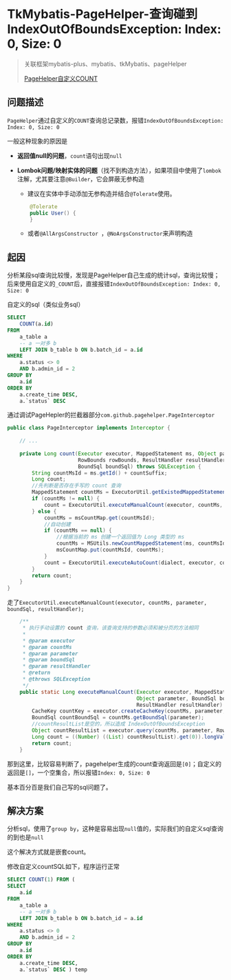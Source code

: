 #  TkMybatis-PageHelper-查询碰到IndexOutOfBoundsException: Index: 0, Size: 0

> 关联框架mybatis-plus、mybatis、tkMybatis、pageHelper
>
> [PageHelper自定义COUNT](https://github.com/pagehelper/Mybatis-PageHelper/blob/master/wikis/zh/Changelog.md#504---2017-08-01)

## 问题描述

`PageHelper`通过自定义的`COUNT`查询总记录数，报错`IndexOutOfBoundsException: Index: 0, Size: 0`

一般这种现象的原因是

- **返回值null的问题**，`count`语句出现`null`

- **Lombok问题/映射实体的问题**（找不到构造方法），如果项目中使用了`lombok`注解，尤其要注意`@Builder`，它会屏蔽无参构造

  - 建议在实体中手动添加无参构造并结合`@Tolerate`使用。

  ```java
      @Tolerate
      public User() {
      }
  ```

  - 或者`@AllArgsConstructor `，`@NoArgsConstructor`来声明构造

## 起因

分析某段sql查询比较慢，发现是PageHelper自己生成的统计sql，查询比较慢；后来使用自定义的`_COUNT`后，直接报错`IndexOutOfBoundsException: Index: 0, Size: 0`

自定义的sql（类似业务sql）

```sql
SELECT
	COUNT(a.id)
FROM
	a_table a
	-- a 一对多 b
	LEFT JOIN b_table b ON b.batch_id = a.id 
WHERE
	a.status <> 0 
	AND b.admin_id = 2 
GROUP BY
	a.id 
ORDER BY
	a.create_time DESC,
	a.`status` DESC
```

通过调试PageHepler的拦截器部分`com.github.pagehelper.PageInterceptor`

```java
public class PageInterceptor implements Interceptor {
    
    // ...
    
    private Long count(Executor executor, MappedStatement ms, Object parameter,
                       RowBounds rowBounds, ResultHandler resultHandler,
                       BoundSql boundSql) throws SQLException {
        String countMsId = ms.getId() + countSuffix;
        Long count;
        //先判断是否存在手写的 count 查询
        MappedStatement countMs = ExecutorUtil.getExistedMappedStatement(ms.getConfiguration(), countMsId);
        if (countMs != null) {
            count = ExecutorUtil.executeManualCount(executor, countMs, parameter, boundSql, resultHandler);
        } else {
            countMs = msCountMap.get(countMsId);
            //自动创建
            if (countMs == null) {
                //根据当前的 ms 创建一个返回值为 Long 类型的 ms
                countMs = MSUtils.newCountMappedStatement(ms, countMsId);
                msCountMap.put(countMsId, countMs);
            }
            count = ExecutorUtil.executeAutoCount(dialect, executor, countMs, parameter, boundSql, rowBounds, resultHandler);
        }
        return count;
    }
}    
```

走了`ExecutorUtil.executeManualCount(executor, countMs, parameter, boundSql, resultHandler);`

```java
    /**
     * 执行手动设置的 count 查询，该查询支持的参数必须和被分页的方法相同
     *
     * @param executor
     * @param countMs
     * @param parameter
     * @param boundSql
     * @param resultHandler
     * @return
     * @throws SQLException
     */
    public static Long executeManualCount(Executor executor, MappedStatement countMs,
                                          Object parameter, BoundSql boundSql,
                                          ResultHandler resultHandler) throws SQLException {
        CacheKey countKey = executor.createCacheKey(countMs, parameter, RowBounds.DEFAULT, boundSql);
        BoundSql countBoundSql = countMs.getBoundSql(parameter);
        //countResultList是空的，所以造成 IndexOutOfBoundsException
        Object countResultList = executor.query(countMs, parameter, RowBounds.DEFAULT, resultHandler, countKey, countBoundSql);
        Long count = ((Number) ((List) countResultList).get(0)).longValue();
        return count;
    }
```

那到这里，比较容易判断了，pagehelper生成的count查询返回是`[0]`；自定义的返回是`[]`，一个空集合，所以报错`Index: 0, Size: 0`

基本百分百是我们自己写的sql问题了。



## 解决方案

分析sql，使用了`group by`，这种是容易出现`null`值的，实际我们的自定义sql查询的到也是`null`

这个解决方式就是嵌套count。

修改自定义countSQL如下，程序运行正常

```sql
SELECT COUNT(1) FROM (
SELECT
	a.id
FROM
	a_table a
	-- a 一对多 b
	LEFT JOIN b_table b ON b.batch_id = a.id 
WHERE
	a.status <> 0 
	AND b.admin_id = 2 
GROUP BY
	a.id 
ORDER BY
	a.create_time DESC,
	a.`status` DESC ) temp
```

